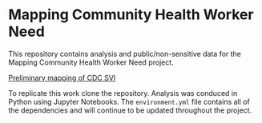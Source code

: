 # Mapping Community Health Worker Need

This repository contains analysis and public/non-sensitive data for the Mapping Community Health Worker Need project. 

[Preliminary mapping of CDC SVI](/svi_exploration.ipynb)

To replicate this work clone the repository. Analysis was conduced in Python using Jupyter Notebooks. The `environment.yml` file contains all of the dependencies and will continue to be updated throughout the project. 

